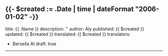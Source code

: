 {{- $created := .Date | time | dateFormat "2006-01-02" -}}
---
title: {{ .Name }}
description: ''
author: Aly
published: {{ $created }}
updated: {{ $created }}
translated: {{ $created }}
translators:
  - Bersella AI
draft: true
---
